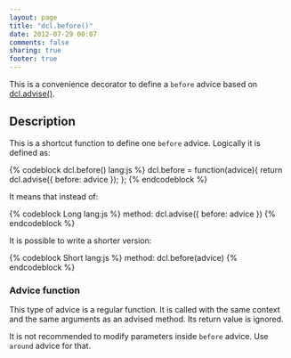 ```yaml
---
layout: page
title: "dcl.before()"
date: 2012-07-29 00:07
comments: false
sharing: true
footer: true
---
```


This is a convenience decorator to define a `before` advice based on [dcl.advise()](/docs/dcl_js/advise).

## Description

This is a shortcut function to define one `before` advice. Logically it is defined as:

{% codeblock dcl.before() lang:js %}
dcl.before = function(advice){
  return dcl.advise({
    before: advice
  });
};
{% endcodeblock %}

It means that instead of:

{% codeblock Long lang:js %}
method: dcl.advise({
  before: advice
})
{% endcodeblock %}

It is possible to write a shorter version:

{% codeblock Short lang:js %}
method: dcl.before(advice)
{% endcodeblock %}

### Advice function

This type of advice is a regular function. It is called with the same context and the same arguments as
an advised method. Its return value is ignored.

It is not recommended to modify parameters inside `before` advice. Use `around` advice for that.
